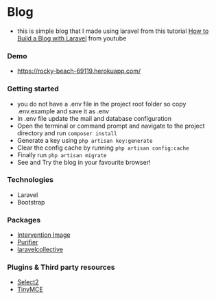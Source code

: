 # Blog
* this is simple blog that I made using laravel from this tutorial [How to Build a Blog with Laravel](https://www.youtube.com/playlist?list=PLwAKR305CRO-Q90J---jXVzbOd4CDRbVx) from youtube

### Demo  
* https://rocky-beach-69119.herokuapp.com/

### Getting started
* you do not have a .env file in the project root folder so copy .env.example and save it as .env
* In .env file update the mail and database configuration
* Open the terminal or command prompt and navigate to the project directory and run `composer install`
* Generate a key using `php artisan key:generate`
* Clear the config cache by running `php artisan config:cache`
* Finally run `php artisan migrate`
* See and Try the blog in your favourite browser!

### Technologies
* Laravel 
* Bootstrap 

### Packages
* [Intervention Image](https://github.com/Intervention/image)
* [Purifier](https://github.com/mewebstudio/Purifier)
* [laravelcollective](https://laravelcollective.com/docs/5.3/html)

### Plugins & Third party resources 
* [Select2](http://select2.github.io/)
* [TinyMCE](http://tinymce.com/)
